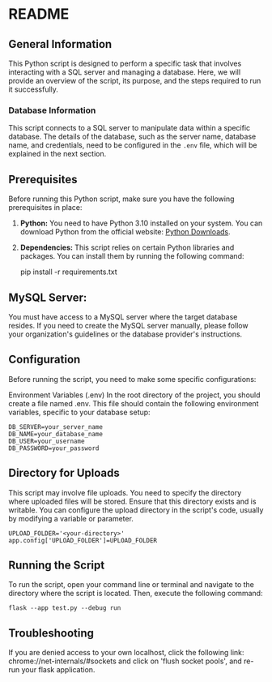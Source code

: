 # README

## General Information

This Python script is designed to perform a specific task that involves interacting with a SQL server and managing a database. Here, we will provide an overview of the script, its purpose, and the steps required to run it successfully.

### Database Information

This script connects to a SQL server to manipulate data within a specific database. The details of the database, such as the server name, database name, and credentials, need to be configured in the `.env` file, which will be explained in the next section.

## Prerequisites

Before running this Python script, make sure you have the following prerequisites in place:

1. **Python:** You need to have Python 3.10 installed on your system. You can download Python from the official website: [Python Downloads](https://www.python.org/downloads/).

2. **Dependencies:** This script relies on certain Python libraries and packages. You can install them by running the following command:

   
   pip install -r requirements.txt
   

## MySQL Server: 
You must have access to a MySQL server where the target database resides. If you need to create the MySQL server manually, please follow your organization's guidelines or the database provider's instructions.

## Configuration
Before running the script, you need to make some specific configurations:

Environment Variables (.env)
In the root directory of the project, you should create a file named .env. This file should contain the following environment variables, specific to your database setup:

    
    DB_SERVER=your_server_name
    DB_NAME=your_database_name
    DB_USER=your_username
    DB_PASSWORD=your_password
    

## Directory for Uploads
This script may involve file uploads. You need to specify the directory where uploaded files will be stored. Ensure that this directory exists and is writable. You can configure the upload directory in the script's code, usually by modifying a variable or parameter.
    
    UPLOAD_FOLDER='<your-directory>'
    app.config['UPLOAD_FOLDER']=UPLOAD_FOLDER
    

## Running the Script
To run the script, open your command line or terminal and navigate to the directory where the script is located. Then, execute the following command:

    
    flask --app test.py --debug run
    
## Troubleshooting 
If you are denied access to your own localhost, click the following link: chrome://net-internals/#sockets and click on 'flush socket pools', and re-run your flask application. 